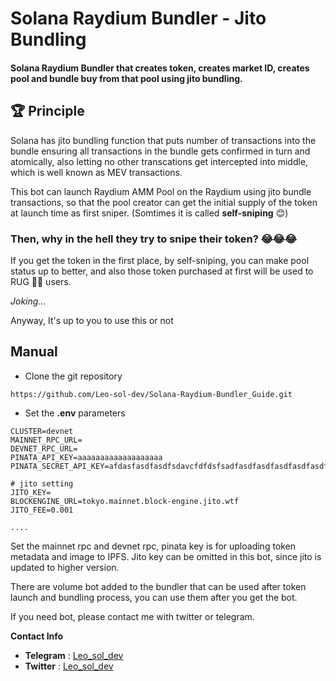 # Solana Raydium Bundler - Jito Bundling

#### Solana Raydium Bundler that creates token, creates market ID, creates pool and bundle buy from that pool using jito bundling.

## 🏆 Principle

Solana has jito bundling function that puts number of transactions into the bundle ensuring all transactions in the bundle gets confirmed in turn and atomically, also letting no other transcations get intercepted into middle, which is well known as MEV transactions.

This bot can launch Raydium AMM Pool on the Raydium using jito bundle transactions, so that the pool creator can get the initial supply of the token at launch time as first sniper. (Somtimes it is called **self-sniping** 😊)

### Then, why in the hell they try to snipe their token? 😂😂😂

If you get the token in the first place, by self-sniping, you can make pool status up to better, and also those token purchased at first will be used to RUG 👹👿 users.  

*Joking...*

Anyway, It's up to you to use this or not


## Manual
- Clone the git repository

```
https://github.com/Leo-sol-dev/Solana-Raydium-Bundler_Guide.git
```

- Set the **.env** parameters

```
CLUSTER=devnet
MAINNET_RPC_URL=
DEVNET_RPC_URL=
PINATA_API_KEY=aaaaaaaaaaaaaaaaaaa
PINATA_SECRET_API_KEY=afdasfasdfasdfsdavcfdfdsfsadfasdfasdfasdfasdfasdfasdfdsfdsfasdfasdfsdaf

# jito setting
JITO_KEY=
BLOCKENGINE_URL=tokyo.mainnet.block-engine.jito.wtf
JITO_FEE=0.001

....
```

Set the mainnet rpc and devnet rpc, pinata key is for uploading token metadata and image to IPFS.
Jito key can be omitted in this bot, since jito is updated to higher version.

There are volume bot added to the bundler that can be used after token launch and bundling process, you can use them after you get the bot.

If you need bot, please contact me with twitter or telegram.

**Contact Info**
-  **Telegram** :  [Leo_sol_dev](https://t.me/Leo_sol_dev)
- **Twitter** :  [Leo_sol_dev](https://x.com/Leo_sol_dev)
